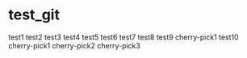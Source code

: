# test_git

test1
test2
test3
test4
test5
test6
test7
test8
test9
cherry-pick1
test10
cherry-pick1
cherry-pick2
cherry-pick3